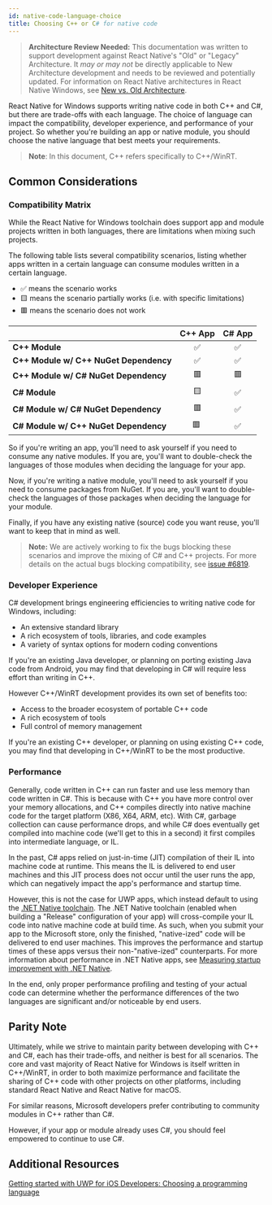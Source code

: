 ```yaml
---
id: native-code-language-choice
title: Choosing C++ or C# for native code
---
```


> **Architecture Review Needed:** This documentation was written to support development against React Native's "Old" or "Legacy" Architecture. It *may or may not* be directly applicable to New Architecture development and needs to be reviewed and potentially updated. For information on React Native architectures in React Native Windows, see [New vs. Old Architecture](new-architecture.md).

React Native for Windows supports writing native code in both C++ and C#, but there are trade-offs with each language. The choice of language can impact the compatibility, developer experience, and performance of your project. So whether you're building an app or native module, you should choose the native language that best meets your requirements.

> **Note**: In this document, C++ refers specifically to C++/WinRT.

## Common Considerations

### Compatibility Matrix

While the React Native for Windows toolchain does support app and module projects written in both languages, there are limitations when mixing such projects.

The following table lists several compatibility scenarios, listing whether apps written in a certain language can consume modules written in a certain language.

- ✅ means the scenario works
- 🟨 means the scenario partially works (i.e. with specific limitations)
- 🟥 means the scenario does not work

|  | **C++ App** | **C# App** |
|:--|:-:|:-:|
| **C++ Module** | ✅ | ✅ |
| **C++ Module w/ C++ NuGet Dependency** | ✅ | ✅ |
| **C++ Module w/ C# NuGet Dependency** | 🟥 | 🟥 |
| **C# Module** | 🟨 | ✅ |
| **C# Module w/ C# NuGet Dependency** | 🟥 | ✅ |
| **C# Module w/ C++ NuGet Dependency** | 🟥 | ✅ |

So if you're writing an app, you'll need to ask yourself if you need to consume any native modules. If you are, you'll want to double-check the languages of those modules when deciding the language for your app.

Now, if you're writing a native module, you'll need to ask yourself if you need to consume packages from NuGet. If you are, you'll want to double-check the languages of those packages when deciding the language for your module.

Finally, if you have any existing native (source) code you want reuse, you'll want to keep that in mind as well.

>**Note:** We are actively working to fix the bugs blocking these scenarios and improve the mixing of C# and C++ projects. For more details on the actual bugs blocking compatibility, see [issue #6819](https://github.com/microsoft/react-native-windows/issues/6819).

### Developer Experience

C# development brings engineering efficiencies to writing native code for Windows, including:

- An extensive standard library
- A rich ecosystem of tools, libraries, and code examples
- A variety of syntax options for modern coding conventions

If you're an existing Java developer, or planning on porting existing Java code from Android, you may find that developing in C# will require less effort than writing in C++.

However C++/WinRT development provides its own set of benefits too:

- Access to the broader ecosystem of portable C++ code
- A rich ecosystem of tools
- Full control of memory management

If you're an existing C++ developer, or planning on using existing C++ code, you may find that developing in C++/WinRT to be the most productive.

### Performance

Generally, code written in C++ can run faster and use less memory than code written in C#. This is because with C++ you have more control over your memory allocations, and C++ compiles directly into native machine code for the target platform (X86, X64, ARM, etc). With C#, garbage collection can cause performance drops, and while C# does eventually get compiled into machine code (we'll get to this in a second) it first compiles into intermediate language, or IL.

In the past, C# apps relied on just-in-time (JIT) compilation of their IL into machine code at runtime. This means the IL is delivered to end user machines and this JIT process does not occur until the user runs the app, which can negatively impact the app's performance and startup time.

However, this is not the case for UWP apps, which instead default to using the [.NET Native toolchain](https://docs.microsoft.com/en-us/dotnet/framework/net-native/). The .NET Native toolchain (enabled when building a "Release" configuration of your app) will cross-compile your IL code into native machine code at build time. As such, when you submit your app to the Microsoft store, only the finished, "native-ized" code will be delivered to end user machines. This improves the performance and startup times of these apps versus their non-"native-ized" counterparts. For more information about performance in .NET Native apps, see [Measuring startup improvement with .NET Native](https://docs.microsoft.com/dotnet/framework/net-native/measuring-startup-improvement-with-net-native).

In the end, only proper performance profiling and testing of your actual code can determine whether the performance differences of the two languages are significant and/or noticeable by end users.

## Parity Note

Ultimately, while we strive to maintain parity between developing with C++ and C#, each has their trade-offs, and neither is best for all scenarios. The core and vast majority of React Native for Windows is itself written in C++/WinRT, in order to both maximize performance and facilitate the sharing of C++ code with other projects on other platforms, including standard React Native and React Native for macOS.

For similar reasons, Microsoft developers prefer contributing to community modules in C++ rather than C#.

However, if your app or module already uses C#, you should feel empowered to continue to use C#.

## Additional Resources

[Getting started with UWP for iOS Developers: Choosing a programming language](https://docs.microsoft.com/windows/uwp/porting/getting-started-choosing-a-programming-language)
